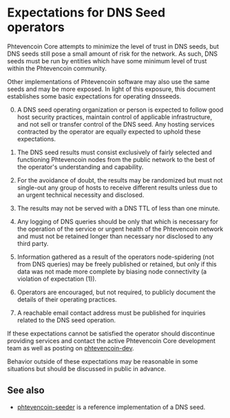 Expectations for DNS Seed operators
====================================

Phtevencoin Core attempts to minimize the level of trust in DNS seeds,
but DNS seeds still pose a small amount of risk for the network.
As such, DNS seeds must be run by entities which have some minimum
level of trust within the Phtevencoin community.

Other implementations of Phtevencoin software may also use the same
seeds and may be more exposed. In light of this exposure, this 
document establishes some basic expectations for operating dnsseeds.

0. A DNS seed operating organization or person is expected to follow good
host security practices, maintain control of applicable infrastructure,
and not sell or transfer control of the DNS seed. Any hosting services
contracted by the operator are equally expected to uphold these expectations.

1. The DNS seed results must consist exclusively of fairly selected and
functioning Phtevencoin nodes from the public network to the best of the
operator's understanding and capability.

2. For the avoidance of doubt, the results may be randomized but must not
single-out any group of hosts to receive different results unless due to an
urgent technical necessity and disclosed.

3. The results may not be served with a DNS TTL of less than one minute.

4. Any logging of DNS queries should be only that which is necessary
for the operation of the service or urgent health of the Phtevencoin
network and must not be retained longer than necessary nor disclosed
to any third party.

5. Information gathered as a result of the operators node-spidering
(not from DNS queries) may be freely published or retained, but only
if this data was not made more complete by biasing node connectivity
(a violation of expectation (1)).

6. Operators are encouraged, but not required, to publicly document the
details of their operating practices.

7. A reachable email contact address must be published for inquiries
related to the DNS seed operation.

If these expectations cannot be satisfied the operator should
discontinue providing services and contact the active Phtevencoin
Core development team as well as posting on
[phtevencoin-dev](https://lists.linuxfoundation.org/mailman/listinfo/phtevencoin-dev).

Behavior outside of these expectations may be reasonable in some
situations but should be discussed in public in advance.

See also
----------
- [phtevencoin-seeder](https://github.com/sipa/phtevencoin-seeder) is a reference implementation of a DNS seed.
